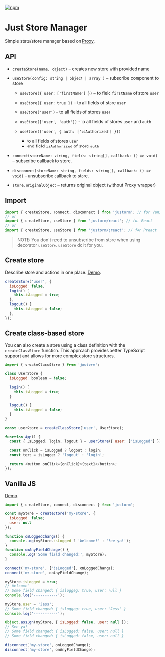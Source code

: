 [![npm](https://img.shields.io/npm/dm/justorm?style=flat-square)](https://www.npmjs.com/package/justorm)

# Just Store Manager

Simple state/store manager based on [Proxy](https://developer.mozilla.org/en/docs/Web/JavaScript/Reference/Global_Objects/Proxy).

## API

- `createStore(name, object)` – creates new store with provided name

- `useStore(config: string | object | array )` – subscribe component to store

  - `useStore({ user: ['firstName'] })` – to field `firstName` of store `user`

  - `useStore({ user: true })` – to all fields of store `user`

  - `useStore('user')` – to all fields of stores `user`

  - `useStore(['user', 'auth'])` - to all fields of stores `user` and `auth`

  - `useStore(['user', { auth: ['isAuthorized'] }])`
    - to all fields of stores `user`
    - and field `isAuthorized` of store `auth`

- `connect(storeName: string, fields: string[], callback: () => void)` – subscribe callback to store.

- `disconnect(storeName: string, fields: string[], callback: () => void)` – unsubscribe callback to store.

* `store.originalObject` – returns original object (without Proxy wrapper)

## Import

```js
import { createStore, connect, disconnect } from 'justorm'; // for VanillaJS
// or
import { createStore, useStore } from 'justorm/react'; // for React
// or
import { createStore, useStore } from 'justorm/preact'; // for Preact
```

> NOTE: You don't need to unsubscribe from store when using decorator `useStore`. `useStore` do it for you.

## Create store

Describe store and actions in one place. [Demo](https://codesandbox.io/s/justorm-shared-store-yb5jg).

```js
createStore('user', {
  isLogged: false,
  login() {
    this.isLogged = true;
  },
  logout() {
    this.isLogged = false;
  },
});
```

## Create class-based store

You can also create a store using a class definition with the `createClassStore` function. This approach provides better TypeScript support and allows for more complex store structures.

```js
import { createClassStore } from 'justorm';

class UserStore {
  isLogged: boolean = false;

  login() {
    this.isLogged = true;
  }

  logout() {
    this.isLogged = false;
  }
}

const userStore = createClassStore('user', UserStore);

function App() {
  const { isLogged, login, logout } = userStore({ user: ['isLogged'] });

  const onClick = isLogged ? logout : login;
  const text = isLogged ? 'logout' : 'login';

  return <button onClick={onClick}>{text}</button>;
});
```

## Vanilla JS

[Demo](https://codesandbox.io/s/justorm-vanila-js-sb6dp).

```js
import { createStore, connect, disconnect } from 'justorm';

const myStore = createStore('my-store', {
  isLogged: false;
  user: null
});

function onLoggedChange() {
  console.log(myStore.isLogged ? 'Welcome!' : 'See ya!');
}
function onAnyFieldChange() {
  console.log('Some field changed:', myStore);
}

connect('my-store', ['isLogged'], onLoggedChange);
connect('my-store', onAnyFieldChange);

myStore.isLogged = true;
// Welcome!
// Some field changed: { isloggeg: true, user: null }
console.log('-----------');

myStore.user = 'Jess';
// Some field changed: { isloggeg: true, user: 'Jess' }
console.log('-----------');

Object.assign(myStore, { isLogged: false, user: null });
// See ya!
// Some field changed: { isLogged: false, user: null }
// Some field changed: { isLogged: false, user: null }

disconnect('my-store', onLoggedChange);
disconnect('my-store', onAnyFieldChange);
```
